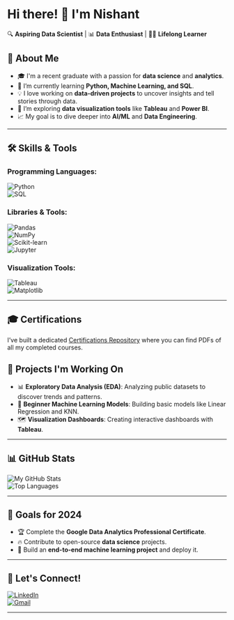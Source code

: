 # Hi there! 👋 I'm Nishant  

🔍 **Aspiring Data Scientist** | 📊 **Data Enthusiast** | 🧑‍💻 **Lifelong Learner**  

## 🚀 About Me  
- 🎓 I'm a recent graduate with a passion for **data science** and **analytics**.
- 🌱 I’m currently learning **Python, Machine Learning, and SQL**.
- 💡 I love working on **data-driven projects** to uncover insights and tell stories through data.
- 🤔 I’m exploring **data visualization tools** like **Tableau** and **Power BI**.
- 📈 My goal is to dive deeper into **AI/ML** and **Data Engineering**.

---

## 🛠️ Skills & Tools  
### Programming Languages:  
![Python](https://img.shields.io/badge/Python-3776AB?logo=python&logoColor=white)  
![SQL](https://img.shields.io/badge/SQL-336791?logo=postgresql&logoColor=white)  

### Libraries & Tools:  
![Pandas](https://img.shields.io/badge/Pandas-150458?logo=pandas&logoColor=white)  
![NumPy](https://img.shields.io/badge/NumPy-013243?logo=numpy&logoColor=white)  
![Scikit-learn](https://img.shields.io/badge/Scikit--Learn-F7931E?logo=scikit-learn&logoColor=black)  
![Jupyter](https://img.shields.io/badge/Jupyter-F37626?logo=jupyter&logoColor=white)  

### Visualization Tools:  
![Tableau](https://img.shields.io/badge/Tableau-E97627?logo=tableau&logoColor=white)  
![Matplotlib](https://img.shields.io/badge/Matplotlib-007ACC?logoColor=white)  

---

## 🎓 Certifications  
I’ve built a dedicated [Certifications Repository](https://github.com/yourusername/certifications) where you can find PDFs of all my completed courses.  


## 🔭 Projects I'm Working On  
- 📊 **Exploratory Data Analysis (EDA)**: Analyzing public datasets to discover trends and patterns.  
- 🤖 **Beginner Machine Learning Models**: Building basic models like Linear Regression and KNN.  
- 🗺️ **Visualization Dashboards**: Creating interactive dashboards with **Tableau**.  

---

## 📊 GitHub Stats  
![My GitHub Stats](https://github-readme-stats.vercel.app/api?username=nishant0851&show_icons=true&theme=radical)  
![Top Languages](https://github-readme-stats.vercel.app/api/top-langs/?username=nishant0851&layout=compact&theme=radical)  

---

## 🎯 Goals for 2024  
- 🏆 Complete the **Google Data Analytics Professional Certificate**.  
- 🔥 Contribute to open-source **data science** projects.  
- 🚀 Build an **end-to-end machine learning project** and deploy it.  

---

## 💬 Let's Connect!  
[![LinkedIn](https://img.shields.io/badge/LinkedIn-0077B5?logo=linkedin)](https://www.linkedin.com/in/nishant0851/)  
[![Gmail](https://img.shields.io/badge/Gmail-D14836?logo=gmail&logoColor=white)](mailto:sharmanishant235@gmail.com)

---

